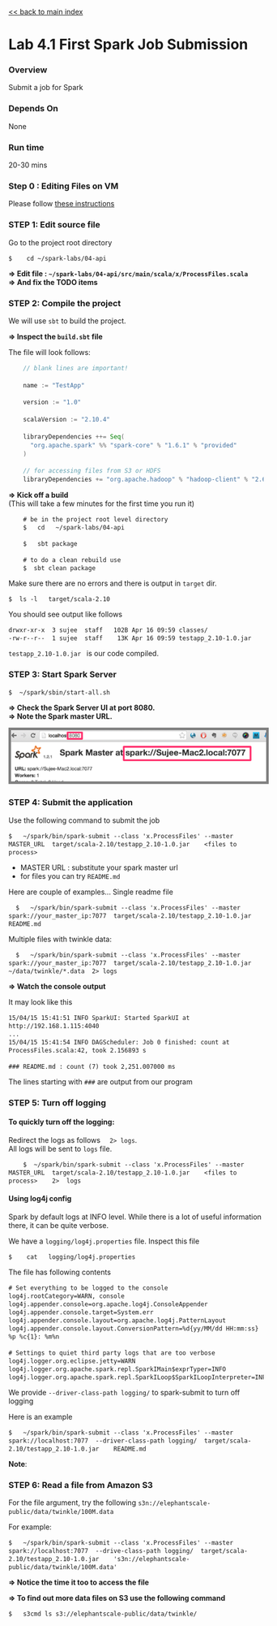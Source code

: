 <link rel='stylesheet' href='../assets/css/main.css'/>

[<< back to main index](../README.md)

Lab 4.1 First Spark Job Submission
==================================

### Overview
Submit a job for Spark

### Depends On 
None

### Run time
20-30 mins


### Step 0 : Editing Files on VM
Please follow [these instructions](../edit-files.md)

### STEP 1: Edit source file

Go to the project root directory

    $    cd ~/spark-labs/04-api


**=> Edit file : `~/spark-labs/04-api/src/main/scala/x/ProcessFiles.scala`**  
**=> And fix the TODO items**


### STEP 2: Compile the project

We will use `sbt` to build the project.  

**=> Inspect the `build.sbt` file**

The file will look follows:

```scala
    // blank lines are important!
    
    name := "TestApp"
    
    version := "1.0"
    
    scalaVersion := "2.10.4"
    
    libraryDependencies ++= Seq(
      "org.apache.spark" %% "spark-core" % "1.6.1" % "provided"
    )
    
    // for accessing files from S3 or HDFS
    libraryDependencies += "org.apache.hadoop" % "hadoop-client" % "2.6.0" exclude("com.google.guava", "guava")
```


**=> Kick off a build**  
(This will take a few minutes for the first time you run it)

```
    # be in the project root level directory
    $   cd   ~/spark-labs/04-api

    $   sbt package

    # to do a clean rebuild use
    $  sbt clean package
```

Make sure there are no errors and there is output in `target` dir.

    $  ls -l   target/scala-2.10

You should see output like follows

    drwxr-xr-x  3 sujee  staff   102B Apr 16 09:59 classes/
    -rw-r--r--  1 sujee  staff    13K Apr 16 09:59 testapp_2.10-1.0.jar

`testapp_2.10-1.0.jar `  is our code compiled.
 

### STEP 3: Start Spark Server

    $  ~/spark/sbin/start-all.sh


**=> Check the Spark Server UI at port 8080.**  
**=> Note the Spark master URL.**  

<img src="../images/4.1b.png" style="border: 5px solid grey; max-width:100%;"/>


### STEP 4: Submit the application

Use the following command to submit the job

    $   ~/spark/bin/spark-submit --class 'x.ProcessFiles' --master MASTER_URL  target/scala-2.10/testapp_2.10-1.0.jar    <files to process>

* MASTER URL : substitute your spark master url
* for files you can try `README.md`

Here are couple of examples... 
Single readme file
```
  $   ~/spark/bin/spark-submit --class 'x.ProcessFiles' --master spark://your_master_ip:7077  target/scala-2.10/testapp_2.10-1.0.jar    README.md
```

Multiple files with twinkle data:
```
  $   ~/spark/bin/spark-submit --class 'x.ProcessFiles' --master spark://your_master_ip:7077  target/scala-2.10/testapp_2.10-1.0.jar    ~/data/twinkle/*.data  2> logs
```


**=> Watch the console output**

It may look like this

    15/04/15 15:41:51 INFO SparkUI: Started SparkUI at http://192.168.1.115:4040
    ...
    15/04/15 15:41:54 INFO DAGScheduler: Job 0 finished: count at ProcessFiles.scala:42, took 2.156893 s

    ### README.md : count (7) took 2,251.007000 ms


The lines starting with `###` are output from our program


### STEP 5:  Turn off logging

#### To quickly turn off the logging:
Redirect the logs as follows `  2> logs`.   
All logs will be sent to `logs` file.  
```
    $  ~/spark/bin/spark-submit --class 'x.ProcessFiles' --master MASTER_URL  target/scala-2.10/testapp_2.10-1.0.jar    <files to process>    2>  logs
```

#### Using log4j config
Spark by default logs at INFO level.  While there is a lot of useful information there, it can be quite verbose.

We have a `logging/log4j.properties` file.  Inspect this file

    $    cat   logging/log4j.properties


The file has following contents

    # Set everything to be logged to the console
    log4j.rootCategory=WARN, console
    log4j.appender.console=org.apache.log4j.ConsoleAppender
    log4j.appender.console.target=System.err
    log4j.appender.console.layout=org.apache.log4j.PatternLayout
    log4j.appender.console.layout.ConversionPattern=%d{yy/MM/dd HH:mm:ss} %p %c{1}: %m%n
    
    # Settings to quiet third party logs that are too verbose
    log4j.logger.org.eclipse.jetty=WARN
    log4j.logger.org.apache.spark.repl.SparkIMain$exprTyper=INFO
    log4j.logger.org.apache.spark.repl.SparkILoop$SparkILoopInterpreter=INFO



We provide `--driver-class-path logging/`  to spark-submit to turn off logging

Here is an example

    $   ~/spark/bin/spark-submit --class 'x.ProcessFiles' --master spark://localhost:7077  --driver-class-path logging/  target/scala-2.10/testapp_2.10-1.0.jar    README.md

**Note**:  
### STEP 6:  Read a file from Amazon S3

For the file argument, try the following `s3n://elephantscale-public/data/twinkle/100M.data`

For example:

    $   ~/spark/bin/spark-submit --class 'x.ProcessFiles' --master spark://localhost:7077  --drive-class-path logging/  target/scala-2.10/testapp_2.10-1.0.jar    's3n://elephantscale-public/data/twinkle/100M.data'


**=> Notice the time it too to access the file**

**=> To find out more data files on S3 use the following command**

    $   s3cmd ls s3://elephantscale-public/data/twinkle/

